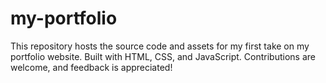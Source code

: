 # my-portfolio
This repository hosts the source code and assets for my first take on my portfolio website. Built with HTML, CSS, and JavaScript. Contributions are welcome, and feedback is appreciated!
